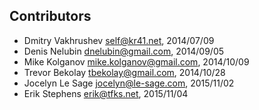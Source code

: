 Contributors
------------

*   Dmitry Vakhrushev <self@kr41.net>, 2014/07/09
*   Denis Nelubin <dnelubin@gmail.com>, 2014/09/05
*   Mike Kolganov <mike.kolganov@gmail.com>, 2014/10/09
*   Trevor Bekolay <tbekolay@gmail.com>, 2014/10/28
*   Jocelyn Le Sage <jocelyn@le-sage.com>, 2015/11/02
*   Erik Stephens <erik@tfks.net>, 2015/11/04

